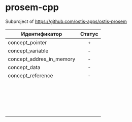 # prosem-cpp
Subproject of  https://github.com/ostis-apps/ostis-prosem


| Идентификатор           | Статус                 |
| ------------------------|:----------------------:|
| concept_pointer         |         +              |
| concept_variable        |         -              |
| concept_addres_in_memory|         -              |
| concept_data            |         -              |
| concept_reference       |         -              |
|                         |                        |
|                         |                        |
|                         |                        |
|                         |                        |
|                         |                        |
|                         |                        |
|                         |                        |
|                         |                        |
|                         |                        |
|                         |                        |
|                         |                        |
|                         |                        |
|                         |                        |
|                         |                        |
|                         |                        |
|                         |                        |
|                         |                        |
|                         |                        |
|                         |                        |
